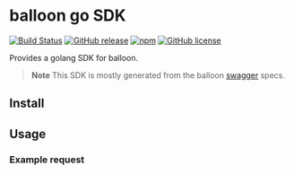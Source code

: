 # balloon go SDK

[![Build Status](https://travis-ci.org/gyselroth/balloon-sdk-node.svg?branch=master)](https://travis-ci.org/gyselroth/balloon-sdk-go-node)
[![GitHub release](https://img.shields.io/github/release/gyselroth/balloon-sdk-node.svg)](https://github.com/gyselroth/balloon-sdk-go-node/releases)
[![npm](https://img.shields.io/npm/v/@gyselroth/balloon-sdk-node.svg)](https://www.npmjs.com/package/@gyselroth/balloon-sdk-node)
[![GitHub license](https://img.shields.io/badge/license-MIT-blue.svg)](https://raw.githubusercontent.com/gyselroth/balloon-sdk-go-node/master/LICENSE) 

Provides a golang SDK for balloon.
>**Note** This SDK is mostly generated from the balloon [swagger](https://github.com/OAI/OpenAPI-Specification) specs.

## Install

## Usage

### Example request

```go
```
